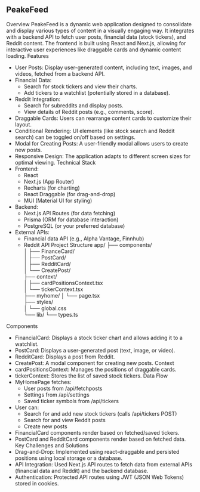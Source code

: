## PeakeFeed
Overview
PeakeFeed is a dynamic web application designed to consolidate and display various types of content in a visually engaging way. It integrates with a backend API to fetch user posts, financial data (stock tickers), and Reddit content. The frontend is built using React and Next.js, allowing for interactive user experiences like draggable cards and dynamic content loading.
Features
 * User Posts:  Display user-generated content, including text, images, and videos, fetched from a backend API.
 * Financial Data:
   * Search for stock tickers and view their charts.
   * Add tickers to a watchlist (potentially stored in a database).
 * Reddit Integration:
   * Search for subreddits and display posts.
   * View details of Reddit posts (e.g., comments, score).
 * Draggable Cards: Users can rearrange content cards to customize their layout.
 * Conditional Rendering: UI elements (like stock search and Reddit search) can be toggled on/off based on settings.
 * Modal for Creating Posts: A user-friendly modal allows users to create new posts.
 * Responsive Design: The application adapts to different screen sizes for optimal viewing.
Technical Stack
 * Frontend:
   * React
   * Next.js (App Router)
   * Recharts (for charting)
   * React Draggable (for drag-and-drop)
   * MUI (Material UI for styling)
 * Backend:
   * Next.js API Routes (for data fetching)
   * Prisma (ORM for database interaction)
   * PostgreSQL (or your preferred database)
 * External APIs:
   * Financial data API (e.g., Alpha Vantage, Finnhub)
   * Reddit API
Project Structure
app/
├── components/          
│   ├── FinanceCard/    
│   ├── PostCard/       
│   ├── RedditCard/    
│   └── CreatePost/     
├── context/            
│   ├── cardPositionsContext.tsx  
│   └── tickerContext.tsx   
├── myhome/
│   └── page.tsx       
├── styles/             
│   └── global.css     
└── lib/
    └── types.ts    

Components
 * FinancialCard: Displays a stock ticker chart and allows adding it to a watchlist.
 * PostCard: Displays a user-generated post (text, image, or video).
 * RedditCard: Displays a post from Reddit.
 * CreatePost: A modal component for creating new posts.
Context
 * cardPositionsContext: Manages the positions of draggable cards.
 * tickerContext: Stores the list of saved stock tickers.
Data Flow
 * MyHomePage fetches:
   * User posts from /api/fetchposts
   * Settings from /api/settings
   * Saved ticker symbols from /api/tickers
 * User can:
   * Search for and add new stock tickers (calls /api/tickers POST)
   * Search for and view Reddit posts
   * Create new posts
 * FinancialCard components render based on fetched/saved tickers.
 * PostCard and RedditCard components render based on fetched data.
Key Challenges and Solutions
 * Drag-and-Drop: Implemented using react-draggable and persisted positions using local storage or a database.
 * API Integration: Used Next.js API routes to fetch data from external APIs (financial data and Reddit) and the backend database.
 * Authentication: Protected API routes using JWT (JSON Web Tokens) stored in cookies.
